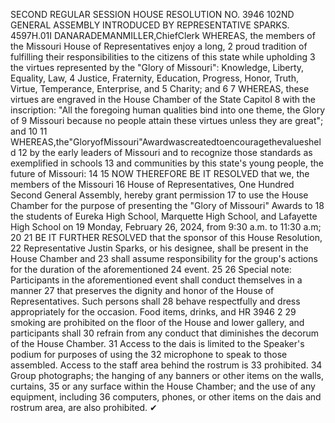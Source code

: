 SECOND REGULAR SESSION
HOUSE RESOLUTION NO. 3946
102ND GENERAL ASSEMBLY
INTRODUCED BY REPRESENTATIVE SPARKS.
4597H.01I DANARADEMANMILLER,ChiefClerk
WHEREAS, the members of the Missouri House of Representatives enjoy a long,
2 proud tradition of fulfilling their responsibilities to the citizens of this state while upholding
3 the virtues represented by the "Glory of Missouri": Knowledge, Liberty, Equality, Law,
4 Justice, Fraternity, Education, Progress, Honor, Truth, Virtue, Temperance, Enterprise, and
5 Charity; and
6
7 WHEREAS, these virtues are engraved in the House Chamber of the State Capitol
8 with the inscription: "All the foregoing human qualities bind into one theme, the Glory of
9 Missouri because no people attain these virtues unless they are great"; and
10
11 WHEREAS,the"GloryofMissouri"Awardwascreatedtoencouragethevaluesheld
12 by the early leaders of Missouri and to recognize those standards as exemplified in schools
13 and communities by this state's young people, the future of Missouri:
14
15 NOW THEREFORE BE IT RESOLVED that we, the members of the Missouri
16 House of Representatives, One Hundred Second General Assembly, hereby grant permission
17 to use the House Chamber for the purpose of presenting the "Glory of Missouri" Awards to
18 the students of Eureka High School, Marquette High School, and Lafayette High School on
19 Monday, February 26, 2024, from 9:30 a.m. to 11:30 a.m;
20
21 BE IT FURTHER RESOLVED that the sponsor of this House Resolution,
22 Representative Justin Sparks, or his designee, shall be present in the House Chamber and
23 shall assume responsibility for the group's actions for the duration of the aforementioned
24 event.
25
26 Special note: Participants in the aforementioned event shall conduct themselves in a manner
27 that preserves the dignity and honor of the House of Representatives. Such persons shall
28 behave respectfully and dress appropriately for the occasion. Food items, drinks, and
HR 3946 2
29 smoking are prohibited on the floor of the House and lower gallery, and participants shall
30 refrain from any conduct that diminishes the decorum of the House Chamber.
31 Access to the dais is limited to the Speaker's podium for purposes of using the
32 microphone to speak to those assembled. Access to the staff area behind the rostrum is
33 prohibited.
34 Group photographs; the hanging of any banners or other items on the walls, curtains,
35 or any surface within the House Chamber; and the use of any equipment, including
36 computers, phones, or other items on the dais and rostrum area, are also prohibited.
✔